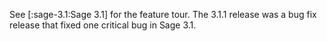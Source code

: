 See [:sage-3.1:Sage 3.1] for the feature tour. The 3.1.1 release was a bug fix release that fixed one critical bug in Sage 3.1.
